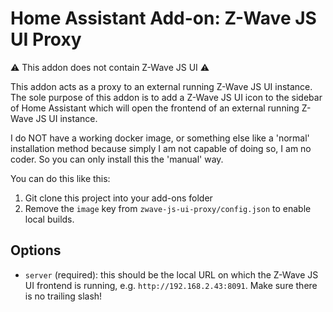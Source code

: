 # Home Assistant Add-on: Z-Wave JS UI Proxy

⚠️ This addon does not contain Z-Wave JS UI ⚠️

This addon acts as a proxy to an external running Z-Wave JS UI instance. 
The sole purpose of this addon is to add a Z-Wave JS UI icon to the sidebar of Home Assistant which will open the frontend of an external running Z-Wave JS UI instance.

I do NOT have a working docker image, or something else like a 'normal' installation method because simply I am not capable of doing so, I am no coder.
So you can only install this the 'manual' way.

You can do this like this:
1. Git clone this project into your add-ons folder
2. Remove the `image` key from `zwave-js-ui-proxy/config.json` to enable local builds.


## Options

- `server` (required): this should be the local URL on which the Z-Wave JS UI frontend is running, e.g. `http://192.168.2.43:8091`. Make sure there is no trailing slash!